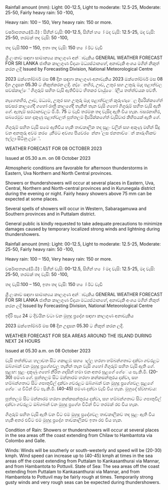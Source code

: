 Rainfall amount (mm): Light: 00-12.5, Light to moderate: 12.5-25, Moderate: 25-50, Fairly heavy rain: 50 -100,

Heavy rain: 100 – 150, Very heavy rain: 150 or more.

වර්ෂාපතනය(මි.මී) : සිහින් වැසි: 00-12.5, සිහින් හ ෝ මද වැසි: 12.5-25, මද වැසි: 25-50, තරමක් තද වැසි: 50 -100,

තද වැසි:100 – 150, ඉතා තද වැසි: 150 හ ෝ ඊට වැඩි

ශ්‍රී ලංකාව සඳහා සාමාන්‍යය කාලගුණ අන්‍ාවැකිය GENERAL WEATHER FORECAST FOR SRI LANKA ජාතික කාලගුණ විදයා මධ්‍යස්ථානහේ, අනාවැකි අංශය මගින් නිකුත් කරන ලදි Issued by Forecasting Division, National Meteorological Centre

2023 ඔක්තෝම්බර් මස 08 දින සඳහා කාලගුණ අනාවැකිය 2023 ඔක්තෝම්බර් මස 08 දින උදෑසන 05.30 ට නිකුත්කරන ලදි. නැ්ෙනහිර, ඌව, උතුර සහ උතුරු මැද පළාත්වල සවස්කාල්ේ ගිගුරුම් සහිත වැසි ඇතිවීමට හිතකර වායු්ෙෝලීය තත්ත්වයක පවතී.

නැගෙනහිර, ඌව, මධ්‍යම, උතුර සහ උතුරු මැද පළාත්වලත් කුරුණෑෙල දිසරික්කගේත් සවසර කාලගේදී ගහෝ රාත්‍රී කාලගේදී තැනින් තැන වැසි ගහෝ ගිගුරුම් සහිත වැසි ඇති ගේ. ඇතැම් සරථානවලට මි.මී. 75 ට වැඩි තරමක තද වැසිද ඇති විය හැක. බසරනාහිර, සබරෙමුව සහ දකුණු පළාත්වලත් පුත්තලම දිසරික්කගේත් වැසිවාර කිහිපයක් ඇති ගේ.

ගිගුරුම් සහිත වැසි සමෙ ඇතිවිය හැකි තාවකාලික තද සුළං වලින් සහ අකුණු මඟින් සිදු වන අනතුරු අවම කර ෙැනීමට අවශ්‍ය පියවර ෙන්නා ්ලස ජනතාව්ෙන් කාරුණිකව ඉල්ලා සිටිනු ලැ්ේ.

WEATHER FORECAST FOR 08 OCTOBER 2023

Issued at 05.30 a.m. on 08 October 2023

Atmospheric conditions are favorable for afternoon thunderstorms in Eastern, Uva Northern and North Central provinces.

Showers or thundershowers will occur at several places in Eastern, Uva, Central, Northern and North-central provinces and in Kurunegala district during the evening or night. Fairly heavy showers above 75 mm can be expected at some places.

Several spells of showers will occur in Western, Sabaragamuwa and Southern provinces and in Puttalam district.

General public is kindly requested to take adequate precautions to minimize damages caused by temporary localized strong winds and lightning during thundershowers.

Rainfall amount (mm): Light: 00-12.5, Light to moderate: 12.5-25, Moderate: 25-50, Fairly heavy rain: 50 -100,

Heavy rain: 100 – 150, Very heavy rain: 150 or more.

වර්ෂාපතනය(මි.මී) : සිහින් වැසි: 00-12.5, සිහින් හ ෝ මද වැසි: 12.5-25, මද වැසි: 25-50, තරමක් තද වැසි: 50 -100,

තද වැසි:100 – 150, ඉතා තද වැසි: 150 හ ෝ ඊට වැඩි

ශ්‍රී ලංකාව සඳහා සාමාන්‍යය කාලගුණ අන්‍ාවැකිය GENERAL WEATHER FORECAST FOR SRI LANKA ජාතික කාලගුණ විදයා මධ්‍යස්ථානහේ, අනාවැකි අංශය මගින් නිකුත් කරන ලදි Issued by Forecasting Division, National Meteorological Centre

ඉදිරි පැය 24 ට දිවයින වටා වන මුහුදු ප්‍රදේශ සඳහා කාලගුණ අනාවැකිය

2023 ඔක්තෝම්බර් මස 08 දින උදෑසන 05.30 ට නිකුත් කරන ලදි.

WEATHER FORECAST FOR SEA AREAS AROUND THE ISLAND DURING NEXT 24 HOURS

Issued at 05.30 a.m. on 08 October 2023

වැසි තත්ත්වය: හලාවත සිට ගකාළඹ සහ ොල්ල හරහා හම්බන්ගතාට දක්වා ගවරළට ඔබ්ගබන් වන මුහුදු ප්‍රගේශවල තැනින් තැන වැසි ගහෝ ගිගුරුම් සහිත වැසි ඇති ගේ. සුළඟ: සුළං දකුණු ගහෝ නිරිත ගදසින් හමා එන අතර සුළගේ ගේෙය පැ.කි.මී. (20-30) පමණ ගේ. පුත්තලම සිට මන්නාරම හරහා කන්කසන්තුරය දක්වා, සහ හම්බන්ගතාට සිට ගපාතුවිල් දක්වා ගවරළට ඔබ්ගබන් වන මුහුදු ප්‍රගේශවල සුළගේ ගේෙය විටින් විට පැ.කි.මී. (40-45) පමණ දක්වා වැඩි විය හැක. මුහුදේ ස්වභාවය:

පුත්තලම සිට මන්නාරම හරහා කන්කසන්තුරය දක්වා, සහ හම්බන්ගතාට සිට ගපාතුවිල් දක්වා ගවරළට ඔබ්ගබන් වන මුහුදු ප්‍රගේශ විටින් විට තරමක් රළු විය හැක.

ගිගුරුම් සහිත වැසි ඇති වන විට එම මුහුදු ප්‍රදේශවල තාවකාලිකව තද සුළං ඇති විය හැකි අතර එවිට එම මුහුදු ප්‍රදේශ තාවකාලිකව ඉතා රළු විය හැක.

Condition of Rain: Showers or thundershowers will occur at several places in the sea areas off the coast extending from Chilaw to Hambantota via Colombo and Galle.

Winds: Winds will be southerly or south-westerly and speed will be (20-30) kmph. Wind speed can increase up to (40-45) kmph at times in the sea areas off the coast extending from Puttalam to Kankasanthurai via Mannar, and from Hambantota to Pottuvil. State of Sea: The sea areas off the coast extending from Puttalam to Kankasanthurai via Mannar, and from Hambantota to Pottuvil may be fairly rough at times. Temporarily strong gusty winds and very rough seas can be expected during thundershowers.